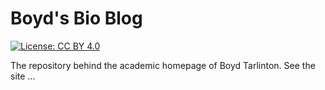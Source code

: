 
# Boyd's Bio Blog

<!-- badges: start -->
[![License: CC BY 4.0](https://img.shields.io/badge/License-CC_BY_4.0-lightgrey.svg)](LICENSE.md)
<!-- badges: end -->

The repository behind the academic homepage of Boyd Tarlinton. See the site ...

